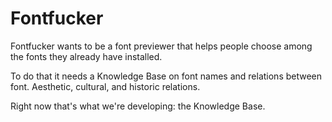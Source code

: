 # Fontfucker

Fontfucker wants to be a font previewer that helps people choose among the fonts they already have installed.

To do that it needs a Knowledge Base on font names and relations between font.
Aesthetic, cultural, and historic relations.

Right now that's what we're developing: the Knowledge Base.
